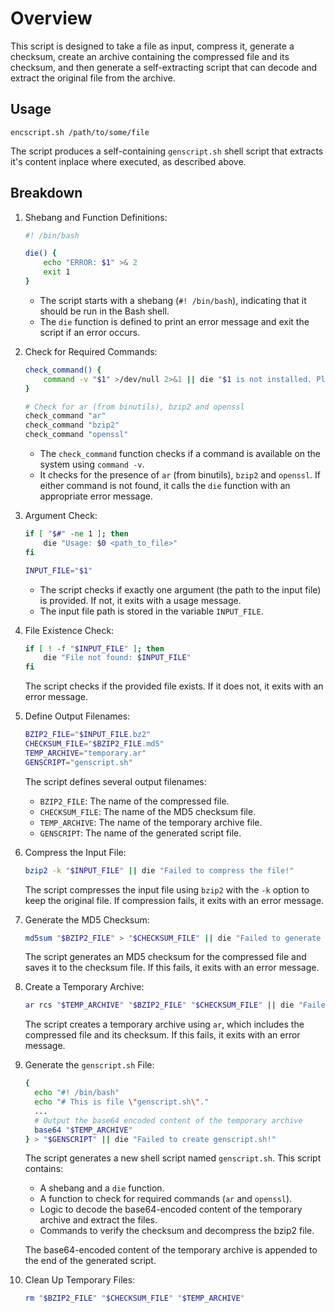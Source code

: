 # Overview

This script is designed to take a file as input, compress it, generate a checksum, create an archive containing the compressed file and its checksum, and then generate a self-extracting script that can decode and extract the original file from the archive.

## Usage

```shell
encscript.sh /path/to/some/file
```
The script produces a self-containing `genscript.sh` shell script that extracts it's content inplace where executed, as described above.

## Breakdown
1. Shebang and Function Definitions:
   ```bash
   #! /bin/bash
   
   die() {
       echo "ERROR: $1" >& 2
       exit 1
   }
   ```
   - The script starts with a shebang (`#! /bin/bash`), indicating that it should be run in the Bash shell.
   - The `die` function is defined to print an error message and exit the script if an error occurs.
3. Check for Required Commands:
   ```bash
   check_command() {
       command -v "$1" >/dev/null 2>&1 || die "$1 is not installed. Please install it first."
   }
   
   # Check for ar (from binutils), bzip2 and openssl
   check_command "ar"
   check_command "bzip2"
   check_command "openssl"
   ```
   - The `check_command` function checks if a command is available on the system using `command -v`.
   - It checks for the presence of `ar` (from binutils), `bzip2` and `openssl`. If either command is not found, it calls the `die` function with an appropriate error message.
4. Argument Check:
   ```bash
   if [ "$#" -ne 1 ]; then
       die "Usage: $0 <path_to_file>"
   fi
   
   INPUT_FILE="$1"
   ```
   - The script checks if exactly one argument (the path to the input file) is provided. If not, it exits with a usage message.
   - The input file path is stored in the variable `INPUT_FILE`.
5. File Existence Check:
   ```bash
   if [ ! -f "$INPUT_FILE" ]; then
       die "File not found: $INPUT_FILE"
   fi
   ```
   The script checks if the provided file exists. If it does not, it exits with an error message.
6. Define Output Filenames:
   ```bash
   BZIP2_FILE="$INPUT_FILE.bz2"
   CHECKSUM_FILE="$BZIP2_FILE.md5"
   TEMP_ARCHIVE="temporary.ar"
   GENSCRIPT="genscript.sh"
   ```
   The script defines several output filenames:
   - `BZIP2_FILE`:    The name of the compressed file.
   - `CHECKSUM_FILE`: The name of the MD5 checksum file.
   - `TEMP_ARCHIVE`:  The name of the temporary archive file.
   - `GENSCRIPT`:     The name of the generated script file.
7. Compress the Input File:
   ```bash
   bzip2 -k "$INPUT_FILE" || die "Failed to compress the file!"
   ```
   The script compresses the input file using `bzip2` with the `-k` option to keep the original file. If compression fails, it exits with an error message.
8. Generate the MD5 Checksum:
   ```bash
   md5sum "$BZIP2_FILE" > "$CHECKSUM_FILE" || die "Failed to generate checksum!"
   ```
   The script generates an MD5 checksum for the compressed file and saves it to the checksum file. If this fails, it exits with an error message.
9. Create a Temporary Archive:
   ```bash
   ar rcs "$TEMP_ARCHIVE" "$BZIP2_FILE" "$CHECKSUM_FILE" || die "Failed to create archive!"
   ```
   The script creates a temporary archive using `ar`, which includes the compressed file and its checksum. If this fails, it exits with an error message.
10. Generate the `genscript.sh` File:
    ```bash
    {
      echo "#! /bin/bash"
      echo "# This is file \"genscript.sh\"."
      ...
      # Output the base64 encoded content of the temporary archive
      base64 "$TEMP_ARCHIVE"
    } > "$GENSCRIPT" || die "Failed to create genscript.sh!"
    ```
    The script generates a new shell script named `genscript.sh`. This script contains:
     - A shebang and a `die` function.
     - A function to check for required commands (`ar` and `openssl`).
     - Logic to decode the base64-encoded content of the temporary archive and extract the files.
     - Commands to verify the checksum and decompress the bzip2 file.
       
    The base64-encoded content of the temporary archive is appended to the end of the generated script.
11. Clean Up Temporary Files:
    ```bash
    rm "$BZIP2_FILE" "$CHECKSUM_FILE" "$TEMP_ARCHIVE"
    ```
